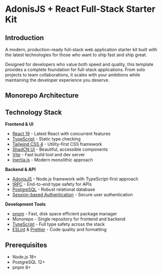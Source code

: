 # AdonisJS + React Full-Stack Starter Kit

## Introduction

A modern, production-ready full-stack web application starter kit built with the latest technologies for those who want to ship fast and ship great.

Designed for developers who value both speed and quality, this template provides a complete foundation for full-stack applications. From solo projects to team collaborations, it scales with your ambitions while maintaining the developer experience you deserve.

## Monorepo Architecture

## Technology Stack

**Frontend & UI**
- [React 19](https://react.dev/) - Latest React with concurrent features
- [TypeScript](https://www.typescriptlang.org/) - Static type checking
- [Tailwind CSS 4](https://tailwindcss.com/) - Utility-first CSS framework
- [ShadCN UI](https://ui.shadcn.com/) - Beautiful, accessible components
- [Vite](https://vite.dev/) - Fast build tool and dev server
- [Inertia.js](https://inertiajs.com/) - Modern monolithic approach

**Backend & API**

- [AdonisJS](https://docs.adonisjs.com/guides/preface/introduction) - Node.js framework with TypeScript-first approach
- [tRPC](https://trpc.io/) - End-to-end type safety for APIs
- [PostgreSQL](https://www.postgresql.org/) - Robust relational database
- [Session-based Authentication](https://docs.adonisjs.com/guides/authentication/session-guard) - Secure user authentication

**Development Tools**

- [pnpm](https://pnpm.io/) - Fast, disk space efficient package manager
- Monorepo - Single repository for frontend and backend
- [TypeScript](https://www.typescriptlang.org/) - Full type safety across the stack
- [ESLint](https://eslint.org/) & [Prettier](https://prettier.io/) - Code quality and formatting

## Prerequisites

- Node.js 18+
- PostgreSQL 12+
- pnpm 8+